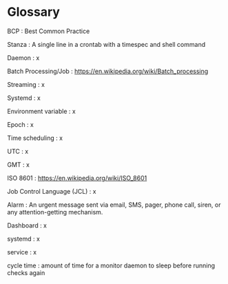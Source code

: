 # Glossary

BCP
: Best Common Practice

Stanza
: A single line in a crontab with a timespec and shell command

Daemon
: x

Batch Processing/Job
: https://en.wikipedia.org/wiki/Batch_processing

Streaming
: x

Systemd
: x

Environment variable
: x

Epoch
: x

Time scheduling
: x

UTC
: x

GMT
: x

ISO 8601
: https://en.wikipedia.org/wiki/ISO_8601

Job Control Language (JCL)
:  x

Alarm
: An urgent message sent via email, SMS, pager, phone call, siren, or any
attention-getting mechanism.

Dashboard
: x

systemd
: x

service
: x

cycle time
: amount of time for a monitor daemon to sleep before running checks again
